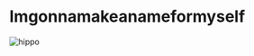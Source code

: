 # Imgonnamakeanameformyself

![hippo](https://media2.giphy.com/media/v1.Y2lkPTc5MGI3NjExZzB5eWtoYmxjM3dxOHU0NnY5bTBpNjQ0cXBtcGR2bTVlYTQ1enZ3ZSZlcD12MV9pbnRlcm5hbF9naWZfYnlfaWQmY3Q9Zw/12mRllHWXpt4M8/giphy.gif)
